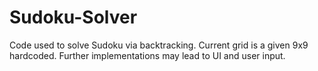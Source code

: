 # Sudoku-Solver

Code used to solve Sudoku via backtracking. Current grid is a given 9x9 hardcoded. Further implementations may lead to UI and user input.
